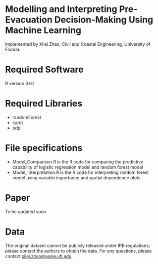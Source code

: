 # Modelling and Interpreting Pre-Evacuation Decision-Making Using Machine Learning
Implemented by Xilei Zhao, Civil and Coastal Engineering, University of Florida.

# Required Software
R version 3.6.1

# Required Libraries
* randomForest
* caret
* pdp

# File specifications
* Model_Comparison.R is the R code for comparing the predictive capability of logistic regression model and random forest model
* Model_Interpretation.R is the R code for interpreting random forest model using variable importance and partial dependence plots

# Paper
To be updated soon

# Data
The original dataset cannot be publicly released under IRB regulations; please contact the authors to obtain the data. For any questions, please contact xilei.zhao@essie.ufl.edu.
